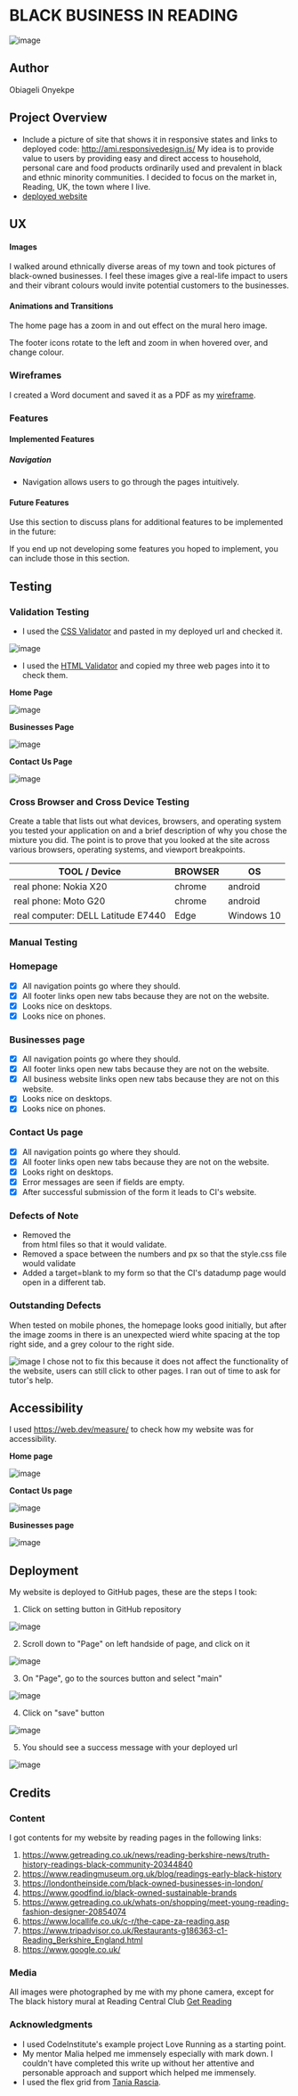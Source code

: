 # BLACK BUSINESS IN READING


![image](https://user-images.githubusercontent.com/68662449/141664010-09ae9c53-0d91-4bdc-881b-a67bd58e2bbf.png)


## Author
Obiageli Onyekpe

## Project Overview
- Include a picture of site that shows it in responsive states and links to deployed code: http://ami.responsivedesign.is/
My  idea is to provide value to users by providing easy and direct access to household, personal care and food products ordinarily used and prevalent in black and ethnic minority communities. I decided to focus on the market in, Reading, UK, the town where I live.
- [deployed website](https://oonyekpe.github.io/black-businesses-in-reading/)



## UX


#### Images

I walked around ethnically diverse areas of my town and took pictures of black-owned businesses. I feel these images give a real-life impact to users and their vibrant colours would invite potential customers to the businesses.

#### Animations and Transitions

The home page has a zoom in and out effect on the mural hero image.

The footer icons rotate to the left and zoom in when hovered over, and change colour.

### Wireframes

I created a Word document and saved it as a PDF as my [wireframe](https://github.com/oonyekpe/black-businesses-in-reading/blob/main/Project1-BlackBusinessInReading.pdf).

### Features



#### Implemented Features

##### Navigation
- Navigation allows users to go through the pages intuitively.




#### Future Features

Use this section to discuss plans for additional features to be implemented in the future:

If you end up not developing some features you hoped to implement, you can include those in this section.


## Testing


### Validation Testing


- I used the [CSS Validator](https://jigsaw.w3.org/css-validator/) and pasted in my deployed url and checked it.

![image](https://user-images.githubusercontent.com/68662449/141664535-11debcc2-b228-4bed-8aa6-5e40617394e9.png)



- I used the [HTML Validator](https://validator.w3.org/) and copied my three web pages into it to check them.

**Home Page**

![image](https://user-images.githubusercontent.com/68662449/141664692-ef025ace-ca1c-4fa8-aa6d-02134979cd66.png)

**Businesses Page**

![image](https://user-images.githubusercontent.com/68662449/141664778-9835cc95-161e-4d36-a269-dd3d63a19eff.png)


**Contact Us Page**

![image](https://user-images.githubusercontent.com/68662449/141664809-cc1a2cbc-02d1-4ef7-924b-fe5500634252.png)


### Cross Browser and Cross Device Testing
Create a table that lists out what devices, browsers, and operating system you tested your application on and a brief description of why you chose the mixture you did. The point is to prove that you looked at the site across various browsers, operating systems, and viewport breakpoints.

| TOOL / Device                      | BROWSER     | OS         |
|------------------------------------|-------------|------------|
| real phone: Nokia X20              | chrome      | android    |
| real phone: Moto G20               | chrome      | android    |
| real computer: DELL Latitude E7440 | Edge        | Windows 10 |


### Manual Testing

### Homepage

- [x] All navigation points go where they should.
- [x] All footer links open new tabs because they are not on the website.
- [x] Looks nice on desktops.
- [x] Looks nice on phones.

### Businesses page

- [x] All navigation points go where they should.
- [x] All footer links open new tabs because they are not on the website.
- [x] All business website links open new tabs because they are not on this website.
- [x] Looks nice on desktops.
- [x] Looks nice on phones.

### Contact Us page
- [x] All navigation points go where they should.
- [x] All footer links open new tabs because they are not on the website.
- [x] Looks right on desktops.
- [x] Error messages are seen if fields are empty.
- [x] After successful submission of the form it leads to CI's website.

### Defects of Note
- Removed the <br> from html files so that it would validate.
- Removed a space between the numbers and px so that the style.css file would validate
- Added a target=blank to my form so that the CI's datadump page would open in a different tab.



### Outstanding Defects
When tested on mobile phones, the homepage looks good initially, but after the image zooms in there is an unexpected wierd white spacing at the top right side, and a grey colour to the right side.

![image](https://user-images.githubusercontent.com/68662449/141665710-55cfcc16-be1d-4316-bfa9-ac8deed593d9.png)
I chose not to fix this because it does not affect the functionality of the website, users can still click to other pages. I ran out of time to ask for tutor's help.

## Accessibility

I used https://web.dev/measure/  to check how my website was for accessibility.

**Home page**

![image](https://user-images.githubusercontent.com/68662449/141665840-75d8ecaf-f947-43cb-a4af-8b14f10b9380.png)

**Contact Us page**

![image](https://user-images.githubusercontent.com/68662449/141665988-30cd97d6-3b7f-4d0a-bd3b-b542d4ae1127.png)

**Businesses page**

![image](https://user-images.githubusercontent.com/68662449/141666029-22bb8c7f-a163-48b7-8f95-a26d58397970.png)



## Deployment
My website is deployed to GitHub pages, these are the steps I took:

1. Click on setting button in GitHub repository

![image](https://user-images.githubusercontent.com/68662449/141663801-49edebe2-2669-48f1-844e-603b1a90b251.png)

2. Scroll down to "Page" on left handside of page, and click on it

![image](https://user-images.githubusercontent.com/68662449/141663832-eb234481-2986-4c8e-b673-ec19518d4030.png)

3. On "Page", go to the sources button and select "main"

![image](https://user-images.githubusercontent.com/68662449/141663861-da2422d3-dabc-491e-b38c-ed1ac12b25b6.png)

4. Click on "save" button

![image](https://user-images.githubusercontent.com/68662449/141663877-6090ae96-26f5-43d3-8ee3-bd788619d15a.png)

5. You should see a success message with your deployed url

![image](https://user-images.githubusercontent.com/68662449/141663970-ca524b29-7ecf-4f43-b765-1cf4ba5c48e1.png)




## Credits




### Content

I got contents for my website by reading pages in the following links:
1.	https://www.getreading.co.uk/news/reading-berkshire-news/truth-history-readings-black-community-20344840
2.	https://www.readingmuseum.org.uk/blog/readings-early-black-history
3.	https://londontheinside.com/black-owned-businesses-in-london/
4.	https://www.goodfind.io/black-owned-sustainable-brands
5.	https://www.getreading.co.uk/whats-on/shopping/meet-young-reading-fashion-designer-20854074
6.	https://www.locallife.co.uk/c-r/the-cape-za-reading.asp
7.	https://www.tripadvisor.co.uk/Restaurants-g186363-c1-Reading_Berkshire_England.html
8.	https://www.google.co.uk/



### Media

All images were photographed by me with my phone camera, except for The black history mural at Reading Central Club [Get Reading](https://www.getreading.co.uk/news/reading-berkshire-news/truth-history-readings-black-community-20344840)

### Acknowledgments

- I used CodeInstitute's example project Love Running as a starting point. 
- My mentor Malia helped me immensely especially with mark down. I couldn't have completed this write up without her attentive and personable approach and support which helped me immensely.
- I used the flex grid from [Tania Rascia](https://codepen.io/taniarascia/pen/rOLEGe/).

